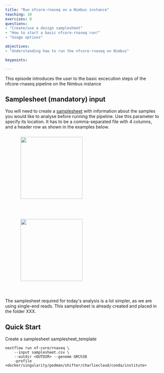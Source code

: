 ```yaml
---
title: "Run nfcore-rnaseq on a Nimbus instance"
teaching: 10
exercises: 0
questions:
- "Create/use a design samplesheet"
- "How to start a basic nfcore-rnaseq run!"
- "Usage options"

objectives:
- "Understanding how to run the nfcore-rnaseq on Nimbus"

keypoints:

---
```

This episode introduces the user to the basic excecution steps of the nfcore-rnaseq pipeline on the Nimbus instance


## Samplesheet (mandatory) input
You will need to create a [samplesheet](https://nf-co.re/rnaseq/3.7/usage#samplesheet-input) with information about the samples you would like to analyse before running the pipeline. Use this parameter to specify its location. It has to be a comma-separated file with 4 columns, and a header row as shown in the examples below. 

<figure>
  <img src="{{ page.root }}/fig/elaborate_samplesheet.png" style="margin:10px;height:200px"/>
</figure><br>


<figure>
  <img src="{{ page.root }}/fig/samplesheet_description.png" style="margin:10px;height:200px"/>
</figure><br>

The samplesheet required for today's analysis is a lot simpler, as we are using single-end reads. 
This samplesheet is already created and placed in the folder XXX.


## Quick Start


Create a samplesheet
samplesheet_template

~~~
nextflow run nf-core/rnaseq \
    --input samplesheet.csv \
    --outdir <OUTDIR> --genome GRCh38 
    -profile <docker/singularity/podman/shifter/charliecloud/conda/institute>
~~~



